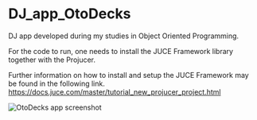 # DJ_app_OtoDecks
DJ app developed during my studies in Object Oriented Programming.

For the code to run, one needs to install the JUCE Framework library together with the Projucer.

Further information on how to install and setup the JUCE Framework may be found in the following link.
https://docs.juce.com/master/tutorial_new_projucer_project.html

<img src="C:\Users\hesro\Desktop\OtoDecksScreenshot.png"
     alt="OtoDecks app screenshot"
     style="float: left; margin-right: 10px;" />
